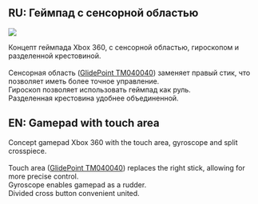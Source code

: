 <h2>RU: Геймпад с сенсорной областью</h2>

![](https://github.com/r57zone/Concepts/blob/master/Gamepad.png)<br>

Концепт геймпада Xbox 360, с сенсорной областью, гироскопом и разделенной крестовиной.<br>
<br>Сенсорная область  ([GlidePoint TM040040](http://www.cirque.com/glidepoint-tm040040)) заменяет правый стик, что позволяет иметь более точное управление.
<br>Гироскоп позволяет использовать геймпад как руль.
<br>Разделенная крестовина удобнее объединенной.
<h2>EN: Gamepad with touch area</h2>

Concept gamepad Xbox 360 with the touch area, gyroscope and split crosspiece.<br>
<br>Touch area  ([GlidePoint TM040040](http://www.cirque.com/glidepoint-tm040040)) replaces the right stick, allowing for more precise control.
<br>Gyroscope enables gamepad as a rudder.
<br>Divided cross button convenient united.